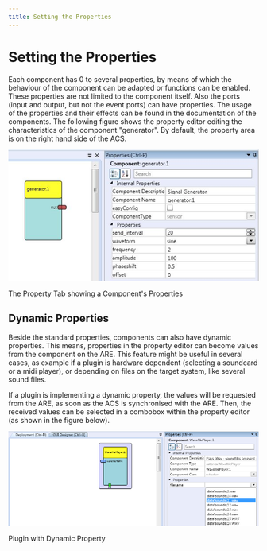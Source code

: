```yaml
---
title: Setting the Properties
---
```


# Setting the Properties

Each component has 0 to several properties, by means of which the behaviour of the component can be adapted or functions can be enabled. These properties are not limited to the component itself. Also the ports (input and output, but not the event ports) can have properties. The usage of the properties and their effects can be found in the documentation of the components. The following figure shows the property editor editing the characteristics of the component "generator". By default, the property area is on the right hand side of the ACS.

![Screenshot: The Property Tab showing a Component's Properties](img/a_components_properties_in_property_tab.jpg "Screenshot: The Property Tab showing a Component's Properties")

The Property Tab showing a Component's Properties

## Dynamic Properties

Beside the standard properties, components can also have dynamic properties. This means, properties in the property editor can become values from the component on the ARE. This feature might be useful in several cases, as example if a plugin is hardware dependent (selecting a soundcard or a midi player), or depending on files on the target system, like several sound files.

If a plugin is implementing a dynamic property, the values will be requested from the ARE, as soon as the ACS is synchronised with the ARE. Then, the received values can be selected in a combobox within the property editor (as shown in the figure below).

![Plugin with Dynamic Property](img/dynproperty.png "Plugin with Dynamic Property")

Plugin with Dynamic Property